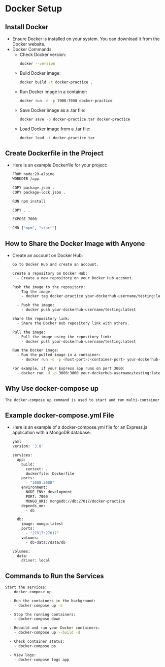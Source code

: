 # Docker Setup

## Install Docker
  - Ensure Docker is installed on your system. You can download it from the Docker website.
  - Docker Commands
    - Check Docker version:
      ```bash
      docker --version
      ```
    - Build Docker image:
      ```bash
      docker build -t docker-practice .
      ```
    - Run Docker image in a container:
      ```bash
      docker run -d -p 7000:7000 docker-practice
      ```
    - Save Docker image as a .tar file:
      ```bash
      docker save -o docker-practice.tar docker-practice
      ```
    - Load Docker image from a .tar file:
      ```bash
      docker load -i docker-practice.tar
      ```
## Create Dockerfile in the Project
  - Here is an example Dockerfile for your project:
    ```bash
    FROM node:20-alpine
    WORKDIR /app
    
    COPY package.json .
    COPY package-lock.json .
    
    RUN npm install

    COPY . .

    EXPOSE 7000

    CMD ["npm", "start"]
    ```

## How to Share the Docker Image with Anyone
  - Create an account on Docker Hub:
    ```bash
    Go to Docker Hub and create an account.
    
    Create a repository on Docker Hub:
      - Create a new repository on your Docker Hub account.

    Push the image to the repository:
      - Tag the image:
        - docker tag docker-practice your-dockerhub-username/testing:latest

      - Push the image:
        - docker push your-dockerhub-username/testing:latest

    Share the repository link:
      - Share the Docker Hub repository link with others.

    Pull the image:
      - Pull the image using the repository link:
        - docker pull your-dockerhub-username/testing:latest

    Run the Docker image:
      - Run the pulled image in a container:
        - docker run -d -p <host-port>:<container-port> your-dockerhub-username/testing:latest

    For example, if your Express app runs on port 3000:
      - docker run -d -p 3000:3000 your-dockerhub-username/testing:latest
    ```
    
## Why Use docker-compose up
  ```bash
  The docker-compose up command is used to start and run multi-container Docker applications defined in a docker-compose.yml file. Docker Compose simplifies managing and running           multiple Docker containers as a single service, making it easier to define, configure, and orchestrate complex applications.
  ```

## Example docker-compose.yml File
  - Here is an example of a docker-compose.yml file for an Express.js application with a MongoDB database:
      ```bash
      yaml
      version: '3.8'

      services:
        app:
          build:
            context: .
            dockerfile: Dockerfile
          ports:
            - "3000:3000"
          environment:
            NODE_ENV: development
            PORT: 7000
            MONGO_URI: mongodb://db:27017/docker-practice
          depends_on:
            - db

        db:
          image: mongo:latest
          ports:
            - "27017:27017"
          volumes:
            - db-data:/data/db

      volumes:
        data:
          driver: local
      ```

## Commands to Run the Services
  ```bash
  Start the services:
    - docker-compose up

    - Run the containers in the background:
      - docker-compose up -d

    - Stop the running containers:
      - docker-compose down

    - Rebuild and run your Docker containers:
      - docker-compose up --build -d

    - Check container status:
      - docker-compose ps

    - View logs:
      - docker-compose logs app
